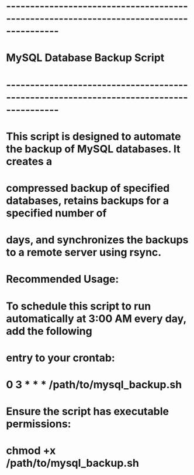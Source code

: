 # ---------------------------------------------------------------------------------------
# MySQL Database Backup Script
# ---------------------------------------------------------------------------------------
# This script is designed to automate the backup of MySQL databases. It creates a 
# compressed backup of specified databases, retains backups for a specified number of 
# days, and synchronizes the backups to a remote server using rsync.
#
# Recommended Usage:
# To schedule this script to run automatically at 3:00 AM every day, add the following 
# entry to your crontab:
# 
# 0 3 * * * /path/to/mysql_backup.sh
#
# Ensure the script has executable permissions:
# chmod +x /path/to/mysql_backup.sh
#
